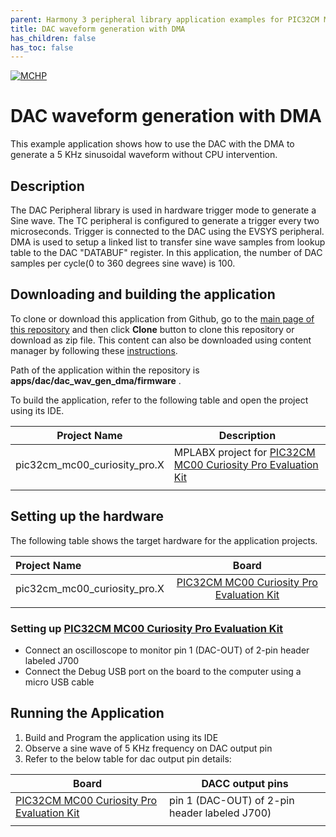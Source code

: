 ```yaml
---
parent: Harmony 3 peripheral library application examples for PIC32CM MC00 family
title: DAC waveform generation with DMA 
has_children: false
has_toc: false
---
```


[![MCHP](https://www.microchip.com/ResourcePackages/Microchip/assets/dist/images/logo.png)](https://www.microchip.com)

# DAC waveform generation with DMA

This example application shows how to use the DAC with the DMA to generate a 5 KHz sinusoidal waveform without CPU intervention.

## Description

The DAC Peripheral library is used in hardware trigger mode to generate a Sine wave. The TC peripheral is configured to generate a trigger every two microseconds. Trigger is connected to the DAC using the EVSYS peripheral. DMA is used to setup a linked list to transfer sine wave samples from lookup table to the DAC "DATABUF" register. In this application, the number of DAC samples per cycle(0 to 360 degrees sine wave) is 100.

## Downloading and building the application

To clone or download this application from Github, go to the [main page of this repository](https://github.com/Microchip-MPLAB-Harmony/csp_apps_pic32cm_mc00) and then click **Clone** button to clone this repository or download as zip file.
This content can also be downloaded using content manager by following these [instructions](https://github.com/Microchip-MPLAB-Harmony/contentmanager/wiki).

Path of the application within the repository is **apps/dac/dac_wav_gen_dma/firmware** .

To build the application, refer to the following table and open the project using its IDE.

| Project Name      | Description                                    |
| ----------------- | ---------------------------------------------- |
| pic32cm_mc00_curiosity_pro.X | MPLABX project for [PIC32CM MC00 Curiosity Pro Evaluation Kit](https://www.microchip.com/Developmenttools/ProductDetails/EV15N46A) |
|||

## Setting up the hardware

The following table shows the target hardware for the application projects.

| Project Name| Board|
|:---------|:---------:|
| pic32cm_mc00_curiosity_pro.X | [PIC32CM MC00 Curiosity Pro Evaluation Kit](https://www.microchip.com/Developmenttools/ProductDetails/EV15N46A)
|||

### Setting up [PIC32CM MC00 Curiosity Pro Evaluation Kit](https://www.microchip.com/Developmenttools/ProductDetails/EV15N46A)

- Connect an oscilloscope to monitor pin 1 (DAC-OUT) of 2-pin header labeled J700
- Connect the Debug USB port on the board to the computer using a micro USB cable

## Running the Application

1. Build and Program the application using its IDE
2. Observe a sine wave of 5 KHz frequency on DAC output pin
3. Refer to the below table for dac output pin details:

| Board      | DACC output pins |
| ----------------- |-----------|
| [PIC32CM MC00 Curiosity Pro Evaluation Kit](https://www.microchip.com/Developmenttools/ProductDetails/EV15N46A) | pin 1 (DAC-OUT) of 2-pin header labeled J700) |
|||
